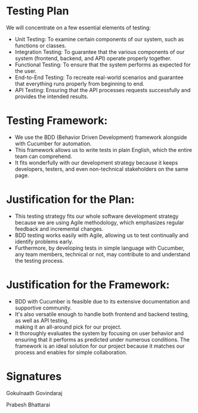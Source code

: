 # Testing Plan 

We will concentrate on a few essential elements of testing:
  - Unit Testing: To examine certain components of our system, such as functions or classes.
  - Integration Testing: To guarantee that the various components of our system (frontend, backend, and API) operate properly together.
  - Functional Testing: To ensure that the system performs as expected for the user.
  - End-to-End Testing: To recreate real-world scenarios and guarantee that everything runs properly from beginning to end.
  - API Testing: Ensuring that the API processes requests successfully and provides the intended results.

# Testing Framework: 
   - We use the BDD (Behavior Driven Development) framework alongside with Cucumber for automation. 
   - This framework allows us to write tests in plain English, which the entire team can comprehend. 
   - It fits wonderfully with our development strategy because it keeps developers, testers, and even 
   non-technical stakeholders on the same page.

# Justification for the Plan:
  - This testing strategy fits our whole software development strategy because we are using Agile methodology, 
     which emphasizes regular feedback and incremental changes.
  - BDD testing works easily with Agile, allowing us to test continually and identify problems early.
  - Furthermore, by developing tests in simple language with Cucumber,  
     any team members, technical or not, may contribute to and understand the testing process.

# Justification for the Framework: 
  - BDD with Cucumber is feasible due to its extensive documentation and supportive community.  
  - It's also versatile enough to handle both frontend and backend testing, as well as API testing,  
   making it an all-around pick for our project.
  - It thoroughly evaluates the system by focusing on user behavior and ensuring that it performs as predicted under numerous conditions. The framework 
   is an ideal solution for our project because it matches our process and enables for simple collaboration.

# Signatures
Gokulnaath Govindaraj

Prabesh Bhattarai
